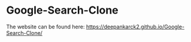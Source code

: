 # Google-Search-Clone

The website can be found here: https://deepankarck2.github.io/Google-Search-Clone/
